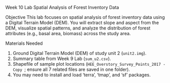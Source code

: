 Week 10 Lab
Spatial Analysis of Forest Inventory Data

Objective
This lab focuses on spatial analysis of forest inventory data using a Digital Terrain Model (DEM). You will extract slope and aspect from the DEM, visualize spatial patterns, and analyze the distribution of forest attributes (e.g., basal area, biomass) across the study area.

Materials Needed
1.	Ground Digital Terrain Model (DEM) of study unit 2 (`unit2.img`).
2.	Summary table from Week 9 Lab (`sum_u2.csv`).
3.	Shapefile of sample plot locations (`HEE_Overstory_Survey_Points_2017 - Copy `; ensure all 7 related files are saved in one folder).
4.	You may need to install and load ‘terra’, ‘tmap’, and ‘sf’ packages. 
